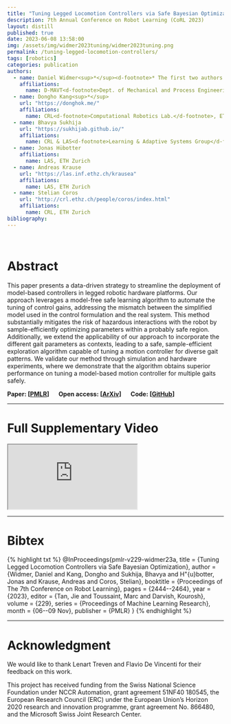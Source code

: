 ```yaml
---
title: "Tuning Legged Locomotion Controllers via Safe Bayesian Optimization"
description: 7th Annual Conference on Robot Learning (CoRL 2023)
layout: distill
published: true
date: 2023-06-08 13:58:00
img: /assets/img/widmer2023tuning/widmer2023tuning.png
permalink: /tuning-legged-locomotion-controllers/
tags: [robotics]
categories: publication
authors:
  - name: Daniel Widmer<sup>*</sup><d-footnote>* The first two authors contributed equally.</d-footnote>
    affiliations:
      name: D-MAVT<d-footnote>Dept. of Mechanical and Process Engineering</d-footnote>, ETH Zurich
  - name: Dongho Kang<sup>*</sup>
    url: "https://donghok.me/"
    affiliations:
      name: CRL<d-footnote>Computational Robotics Lab.</d-footnote>, ETH Zurich
  - name: Bhavya Sukhija
    url: "https://sukhijab.github.io/"
    affiliations:
      name: CRL & LAS<d-footnote>Learning & Adaptive Systems Group</d-footnote>, ETH Zurich
  - name: Jonas Hübotter
    affiliations:
      name: LAS, ETH Zurich
  - name: Andreas Krause
    url: "https://las.inf.ethz.ch/krausea"
    affiliations:
      name: LAS, ETH Zurich
  - name: Stelian Coros
    url: "http://crl.ethz.ch/people/coros/index.html"
    affiliations:
      name: CRL, ETH Zurich
bibliography:
---
```


<div class="row">
  <div class="col-sm mt-3 mt-md-0">
      <img class="img-fluid" src="{{ '/assets/img/widmer2023tuning/widmer2023tuning.png' | relative_url }}" alt="" title="teaser"/>
  </div>
</div>

<br> 

# Abstract

This paper presents a data-driven strategy to streamline the deployment of model-based controllers in legged robotic hardware platforms. 
Our approach leverages a model-free safe learning algorithm to automate the tuning of control gains, addressing the mismatch between the simplified model used in the control formulation and the real system.
This method substantially mitigates the risk of hazardous interactions with the robot by sample-efficiently optimizing parameters within a probably safe region.
Additionally, we extend the applicability of our approach to incorporate the different gait parameters as contexts, leading to a safe, sample-efficient exploration algorithm capable of tuning a motion controller for diverse gait patterns.
We validate our method through simulation and hardware experiments, where we demonstrate that the algorithm obtains superior performance on tuning a model-based motion controller for multiple gaits safely.

**Paper: [[PMLR](https://proceedings.mlr.press/v229/widmer23a.html)]** &emsp; **Open access: [[ArXiv](https://arxiv.org/abs/2306.07092)]** &emsp; **Code: [[GitHub](https://github.com/lasgroup/gosafeopt)]**

-----

# Full Supplementary Video

<div class="embed-responsive embed-responsive-16by9">
  <iframe class="embed-responsive-item" src="https://www.youtube.com/embed/zVm7IkYofbg" allowfullscreen></iframe>
</div>  

-----

# Bibtex

{% highlight txt %}
@InProceedings{pmlr-v229-widmer23a,
  title = {Tuning Legged Locomotion Controllers via Safe Bayesian Optimization},
  author = {Widmer, Daniel and Kang, Dongho and Sukhija, Bhavya and H\"{u}botter, Jonas and Krause, Andreas and Coros, Stelian},
  booktitle = {Proceedings of The 7th Conference on Robot Learning},
  pages = {2444--2464},
  year = {2023},
  editor = {Tan, Jie and Toussaint, Marc and Darvish, Kourosh},
  volume = {229},
  series = {Proceedings of Machine Learning Research},
  month = {06--09 Nov},
  publisher = {PMLR}
}
{% endhighlight %}

-----

# Acknowledgment

We would like to thank Lenart Treven and Flavio De Vincenti for their feedback on this work. 

This project has received funding from the Swiss National Science Foundation under NCCR Automation, grant agreement 51NF40 180545, the European Research Council (ERC) under the European Union’s Horizon 2020 research and innovation programme, grant agreement No. 866480, and the Microsoft Swiss Joint Research Center.